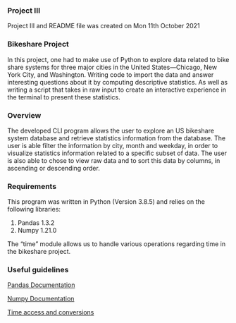 
### Project III
Project III and README file was created on Mon 11th October 2021

### Bikeshare Project 

In this project, one had to make use of Python to explore data related to bike share systems for three major cities in the United States—Chicago, New York City, and Washington. Writing code to import the data and answer interesting questions about it by computing descriptive statistics. As well as writing a script that takes in raw input to create an interactive experience in the terminal to present these statistics.

### Overview 

The developed CLI program allows the user to explore an US bikeshare system database and retrieve statistics information from the database. The user is able filter the information by city, month and weekday, in order to visualize statistics information related to a specific subset of data. The user is also able to chose to view raw data and to sort this data by columns, in ascending or descending order.


### Requirements 
This program was written in Python (Version 3.8.5) and relies on the following libraries:
1. Pandas  1.3.2
2. Numpy 1.21.0

The “time” module allows us to handle various operations regarding time in the bikeshare project.

### Useful guidelines

[Pandas Documentation](https://pandas.pydata.org/docs/)

[Numpy Documentation](https://numpy.org/doc/)

[Time access and conversions](https://docs.python.org/3/library/time.html)
